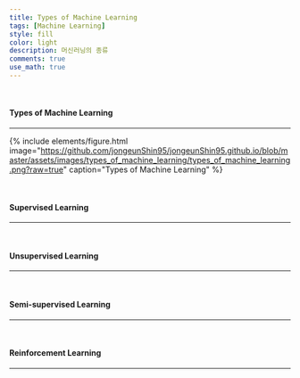 ```yaml
---
title: Types of Machine Learning
tags: [Machine Learning]
style: fill
color: light
description: 머신러닝의 종류
comments: true
use_math: true
---
```


<br>

#### Types of Machine Learning

---

{% include elements/figure.html image="https://github.com/jongeunShin95/jongeunShin95.github.io/blob/master/assets/images/types_of_machine_learning/types_of_machine_learning.png?raw=true" caption="Types of Machine Learning" %}

<br>

#### Supervised Learning

---



<br>

#### Unsupervised Learning

---



<br>

#### Semi-supervised Learning

---




<br>

#### Reinforcement Learning

---

